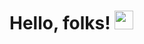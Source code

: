 
# Hello, folks! <img src="https://raw.githubusercontent.com/MartinHeinz/MartinHeinz/master/wave.gif" width="30px">
<!--
**Diana-Kalema/Diana-Kalema** is a ✨ _special_ ✨ repository because its `README.md` (this file) appears on your GitHub profile.

<a href="https://github.com/MartinHeinz/MartinHeinz">
  <img align="center" src="https://github-readme-stats.vercel.app/api?username=Diana-Kalema&show_icons=true&line_height=27&count_private=true&title_color=ffffff&text_color=c9cacc&icon_color=2bbc8a&bg_color=1d1f21" alt="Diana's GitHub Stats" />
</a>

